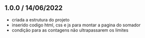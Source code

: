 ## 1.0.0 / 14/06/2022
- criada a estrutura do projeto
- inserido codigo html, css e js para montar a pagina do somador 
- condição para as contagens não ultrapassarem os limites